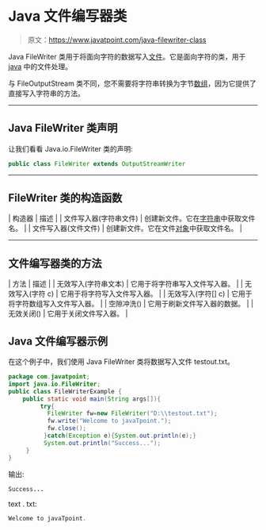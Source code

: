 # Java 文件编写器类

> 原文：<https://www.javatpoint.com/java-filewriter-class>

Java FileWriter 类用于将面向字符的数据写入[文件](java-file-class)。它是面向字符的类，用于 [java](java-tutorial) 中的文件处理。

与 FileOutputStream 类不同，您不需要将字符串转换为字节[数组](array-in-java)，因为它提供了直接写入字符串的方法。

* * *

## Java FileWriter 类声明

让我们看看 Java.io.FileWriter 类的声明:

```java
public class FileWriter extends OutputStreamWriter

```

* * *

## FileWriter 类的构造函数

| 构造器 | 描述 |
| 文件写入器(字符串文件) | 创建新文件。它在[字符串](java-string)中获取文件名。 |
| 文件写入器(文件文件) | 创建新文件。它在文件[对象](object-and-class-in-java)中获取文件名。 |

* * *

## 文件编写器类的方法

| 方法 | 描述 |
| 无效写入(字符串文本) | 它用于将字符串写入文件写入器。 |
| 无效写入(字符 c) | 它用于将字符写入文件写入器。 |
| 无效写入(字符[] c) | 它用于将字符数组写入文件写入器。 |
| 空隙冲洗() | 它用于刷新文件写入器的数据。 |
| 无效关闭() | 它用于关闭文件写入器。 |

## Java 文件编写器示例

在这个例子中，我们使用 Java FileWriter 类将数据写入文件 testout.txt。

```java
package com.javatpoint;
import java.io.FileWriter;
public class FileWriterExample {
	public static void main(String args[]){  
		 try{  
		   FileWriter fw=new FileWriter("D:\\testout.txt");  
		   fw.write("Welcome to javaTpoint.");  
		   fw.close();  
		  }catch(Exception e){System.out.println(e);}  
		  System.out.println("Success...");  
	 }  
}

```

输出:

```java
Success...

```

text . txt:

```java
Welcome to javaTpoint.

```